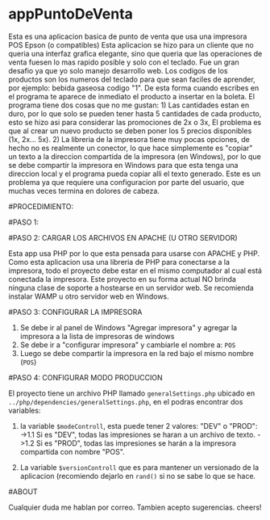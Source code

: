# appPuntoDeVenta
Esta es una aplicacion basica de punto de venta que usa una impresora POS Epson (o compatibles)
Esta aplicacion se hizo para un cliente que no queria una interfaz grafica elegante, sino que queria que las operaciones de venta fuesen lo mas rapido posible y solo con el teclado. Fue un gran desafio ya que yo solo manejo desarrollo web. Los codigos de los productos son los numeros del teclado para que sean faciles de aprender, por ejemplo: bebida gaseosa codigo "1". De esta forma cuando escribes en el programa te aparece de inmediato el producto a insertar en la boleta. El programa tiene dos cosas que no me gustan: 1) Las cantidades estan en duro, por lo que solo se pueden tener hasta 5 cantidades de cada producto, esto se hizo asi para considerar las promociones de 2x o 3x, El problema es que al crear un nuevo producto se deben poner los 5 precios disponibles (1x, 2x... 5x). 2) La libreria de la impresora tiene muy pocas opciones, de hecho no es realmente un conector, lo que hace simplemente es "copiar" un texto a la direccion compartida de la impresora (en Windows), por lo que se debe compartir la impresora en Windows para que esta tenga una direccion local y el programa pueda copiar alli el texto generado. Este es un problema ya que requiere una configuracion por parte del usuario, que muchas veces termina en dolores de cabeza. 

#PROCEDIMIENTO:

#PASO 1: 

#PASO 2: CARGAR LOS ARCHIVOS EN APACHE (U OTRO SERVIDOR)

Esta app usa PHP por lo que esta pensada para usarse con APACHE y PHP.
Como esta aplicacion usa una libreria de PHP para conectarse a la impresora, todo el proyecto debe estar en el mismo computador al cual está conectada la impresora. Este proyecto en su forma actual NO brinda ninguna clase de soporte a hostearse en un servidor web.
Se recomienda instalar WAMP u otro servidor web en Windows.

#PASO 3: CONFIGURAR LA IMPRESORA
1. Se debe ir al panel de Windows "Agregar impresora" y agregar la impresora a la lista de impresoras de windows
2. Se debe ir a "configurar impresora" y cambiarle el nombre a: `POS`
3. Luego se debe compartir la impresora en la red bajo el mismo nombre (`POS`)

#PASO 4: CONFIGURAR MODO PRODUCCION

El proyecto tiene un archivo PHP llamado `generalSettings.php` ubicado en `../php/dependencies/generalSettings.php`, en el podras encontrar dos variables:
1. la variable `$modeControll`, esta puede tener 2 valores: "DEV" o "PROD": 
->1.1 Si es "DEV", todas las impresiones se haran a un archivo de texto. 
->1.2 Si es "PROD", todas las impresiones se harán a la impresora compartida con nombre "POS".

2. La variable `$versionControll` que es para mantener un versionado de la aplicacion (recomiendo dejarlo en `rand()` si no se sabe lo que se hace.

#ABOUT

Cualquier duda me hablan por correo.
Tambien acepto sugerencias. cheers!
